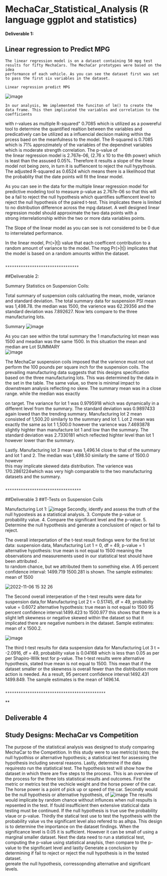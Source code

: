 # MechaCar_Statistical_Analysis (R language ggplot and statistics)

**Deliverable 1:**

## Linear regression to Predict MPG
    The linear regression model is on a dataset containing 50 mpg test results for fifty MechaCars. The MechaCar prototypes were based on the idea 
    performance of each vehicle. As you can see the dataset first was set to pass the first six variables in the dataset.
  
    Linear regression predict MPG                                 
   ![image](https://user-images.githubusercontent.com/107796290/200182337-524dc0d1-bf82-4bb9-83e5-620c13e943d4.png)
   
  
    In our analysis, We implemented the funciton of lm() to create the data frame. This then implicated the variables and correlation to the coefficients 
  with r-values as multiple R-squared" 0.7085 which is utilized as a powereful tool to determine the quantified realtion between the variables and 
  predicatively can be utilized as a influencial decision making within the prcess baed on the meanfulness to the model.
  The R-squared is 0.7085 which is 71% approzimately of the variables of the dependnet variables which is moderate strength correlation.  The p-value of  
  the linear regression model is 2.767e-06, (2.76 x 10 to the 6th power) which is least than the assused 0.05%. Therefore it results a slope of the linear 
   model not being zero, in turn it is suffiencent to reject the null hypythosis. The adjusted R-squared as 0.6524 which means there is a likelihood that       
  the probablity that the date points will fit the linear model. 
   
   As you can see in the data for the multiple linear regression model for predictive modeling tool to measure p-value as 2.767e-06 so that this will be a 
  fail to reject the null hypothesis which quantifies suffiencent level to reject the null hypothesis of the paired t-test. This implicates there is 
  limited to no distribution difference across the mpg dataset. A well designed linear regression model should approximate the two data points with a  
  strong interrelationship within the two or more data variables points. 
  
  The Slope of the linear model as you can see is not considered to be 0 due to interrelated performance. 
   
  In the linear model,  Pr(>|t|) value that each coefficent contribution to a random amount of variance to the model. The mpg Pr(>|t|) implicates that the 
  model is based on a random amounts within the dataset. 
   
                                                 
                                                 *********************************

 ##Deliverable 2:

 Summary Statistics on Suspension Coils:
 
 Total summary of suspension coils calcluating the mean, mode, variance and standard deviation. The total summary data for suspension PSI mean was 1,498.78. the median was 1500, the varience was 62.29356 and the standard deviation was 7.892627. Now lets compare to the three manufacturing lots.
 

Summary 
![image](https://user-images.githubusercontent.com/107796290/200188693-061ce89d-146e-4944-8604-759b101eb1b1.png)

  As you can see within the total summary the 1 manufacturing lot mean was 1500 and meadian was the same 1500. In this situation the mean and median are 
Lot SUMMARY   
![image](https://user-images.githubusercontent.com/107796290/200187982-2b70c671-1bc2-4b16-812f-a8273c0841fe.png)
                                            
 The MechaCar suspension coils imposed that the varience must not out perform the 100 pounds per square inch for the suspension coils. The prevailing 
manufacturing data suggests that this designs specification based on the three manufacturing lots. This was determined by the data in the set in the table. 
 The same value, so there is minimal impact to downstream analysis reflecting no skew. The summary mean was in a close range. while the median was exactly 
 
 
 on target. The variance for lot 1 was 0.9795918 which was dynamically in a different level from the summary. The standard deviation was 0.9897433 again 
 lowed than the trending summary. Manufacturing lot 2 mean consisted of 1,500.20 similarly to the summary and lot 1. Lot 2 mean was exactly the same as
lot 1 1,500.0 however the varience was 7.4693878 slightly highter than manufacture lot 1 and low than the summary.  The standard deviation was 2.7330181 
which reflected highter level than lot 1 however lower than the summary. 
  
 Lastly. Manufacturing lot 3 mean was 1,496.14 close to that of the summary and lot 1 and 2. The median was 1,498.50 similarly the same of 1500.0 however                                                                                                       
  this may implicate skewed data distribution. The varience was 170.2861224which was very high comparable to the two manufacturing datasets and the summary. 
                                                   
                                                      
                                              **********************************



##Deliverable 3
##T-Tests on Suspension Coils

Manufacturing Lot 1:
![image](https://user-images.githubusercontent.com/107796290/200192977-88b823a9-a34c-460c-8455-aea2e88e3a6f.png)
  Secondly, identfy and assess the truth of the null hypostesis as a statistical analysis. 3. Compute the p-value or probability value. 4. Compare the significant level and the p-value. 5. Determine the null hypothesis and generate a conclusiont of reject or fail to reject. 

  The overall interpertation of the t-test result findings were for the first lot data: suspension data, Manufacturing Lot 1 
= 0, df = 49, p-value = 1 
alternative hypothesis: true mean is not equal to 1500 meaning the observations and measurements used in our statistical test should have been attributed .  
to random chance, but we attributed them to something else. A 95 percent confidence interval: 1499.719 1500.281 is shown. The sample estimates: mean of 
1500

![2022-11-06 15 32 26](https://user-images.githubusercontent.com/107796290/200193665-c42682ca-1c53-421b-9507-98f377f6b805.png)

The Second overall interperation of the t-test results were data for suspension data,for Manufacturing Lot 2
t = 0.51745, df = 49, probabilty value = 0.6072 alternative hypothesis: true mean is not equal to 1500
95 percent confidence interval:1499.423 to 1500.977 this shows that there is a slight left skewness or negative skewed within the dataset so that it implicated there are negative numbers in the dataset. Sample estimates: mean of x 1500.2.  

![image](https://user-images.githubusercontent.com/107796290/200194858-bfb0d56b-9af2-42f3-8d1d-fd19a5c40416.png)

The third t-test results for data suspension data for Manufacturing Lot 3 t = -2.0916, df = 49, probability value is 0.04168 which is less than 0.05 as per 
per Shapiro-Wilk test for p-value.  The t-test results were alternative hypothesis, stated true mean is not equal to 1500. This mean that if the dataset 
 smaller or the skewness is overall fewer than the distribution more action is needed. As a result, 95 percent confidence interval:1492.431 1499.849. The 
 sample estimates is the mean of 1496.14.                                   
 
                                            *********************************************
**
## Deliverable 4
## Study Designs: MechaCar vs Competition
The purpose of the statistical analysis was designed to study comparing MechaCar to the Competition. In this study were to use metric(s) tests; the null 
hypothiss or alternative hypothesis; a statistical test for assessing the hypothesis including several reasons. Lastly, determine if the data requiresto 
run the statistical test. The hypothesis test  will show how the dataset in which there are five steps to the process. This is an overview of the process 
for the three lots statistical results and outcomes. 
  First the metric or metrics test the vechicle weight and the horse power of the car. The horse power is a point of pick up or speed of the car. 
  Secondly would be the null hypothesis or alternative hypothesis, of
  ![image](https://user-images.githubusercontent.com/107796290/200202328-9302251a232-4a77-b1b5-c6c7c856278d.png)
  The results would implicate by random chance without influnces when null respults is repsented in the test. If fould insufficient then extensive
  staticical data testing must be continued. If the null hypothesis is true use the probability vlaue or p-value. 
  Thirdly the statical test use to test the hypothesis with the probability value vs the significant level also refered to as alhpa. This design is to
  determine the importance on the dataset findings. When the significance level is 0.05 it is sufficient. However it can be small of using a marginal
  smaller dataset. 
 Next the data need to run a statistical test, computing the p-value using statistical anaylsis, then compare to the p-value to the significant level and
 lastly Generate a conclusion by determining if fail to reject or reject the null hypothesis is in the tested dataset.  
  gereate the null hypothesis, corressopnding alternative and significant levels. 






